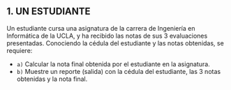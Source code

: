 ## 1. UN ESTUDIANTE
Un estudiante cursa una asignatura de la carrera de Ingeniería en Informática de la UCLA, y ha recibido las notas de sus 3 evaluaciones presentadas. Conociendo la cédula del estudiante y las notas obtenidas, se requiere:

- `a)` Calcular la nota final obtenida por el estudiante en la asignatura.
- `b)` Muestre un reporte (salida) con la cédula del estudiante, las 3 notas obtenidas y la nota final.